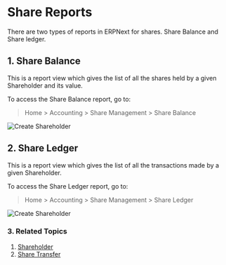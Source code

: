 <!-- add-breadcrumbs -->
# Share Reports
There are two types of reports in ERPNext for shares. Share Balance and Share ledger.

## 1. Share Balance
This is a report view which gives the list of all the shares held by a given Shareholder and its value.

To access the Share Balance report, go to:
> Home > Accounting > Share Management > Share Balance

<img class="screenshot" alt="Create Shareholder" src="/docs/v12/assets/img/accounts/shareholder/sharebalance_1.png">

## 2. Share Ledger

This is a report view which gives the list of all the transactions made by a given Shareholder.

To access the Share Ledger report, go to:
> Home > Accounting > Share Management > Share Ledger

<img class="screenshot" alt="Create Shareholder" src="/docs/v12/assets/img/accounts/shareholder/shareledger_1.png">

### 3. Related Topics
1. [Shareholder](/docs/user/manual/en/accounts/shareholder)
1. [Share Transfer](/docs/user/manual/en/accounts/share-transfer)

